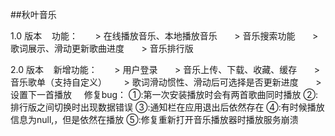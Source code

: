 ##秋叶音乐

1.0 版本
    功能：
       > 在线播放音乐、本地播放音乐
       > 音乐搜索功能
       > 歌词展示、滑动更新歌曲进度
       > 音乐排行版

2.0 版本
    新增功能：
       > 用户登录
       > 音乐上传、下载、收藏、缓存
       > 音乐歌单（支持自定义）
       > 歌词滑动惯性、滑动后可选择是否更新进度
       > 设置下一首播放
     修复bug：
        ①:第一次安装播放时会有两首歌曲同时播放
        ②:排行版之间切换时出现数据错误
        ③:通知栏在应用退出后依然存在
        ④:有时候播放信息为null,，但是依然在播放
        ⑤:修复重新打开音乐播放器时播放服务崩溃
       


        
